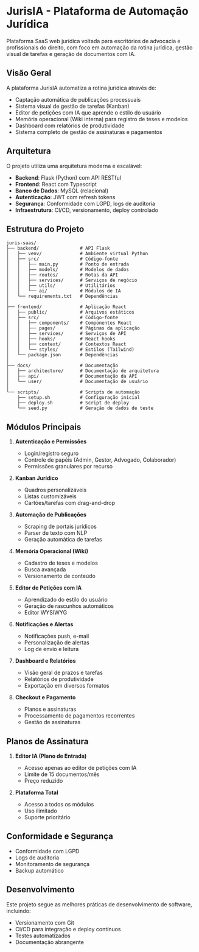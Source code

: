 # JurisIA - Plataforma de Automação Jurídica

Plataforma SaaS web jurídica voltada para escritórios de advocacia e profissionais do direito, com foco em automação da rotina jurídica, gestão visual de tarefas e geração de documentos com IA.

## Visão Geral

A plataforma JurisIA automatiza a rotina jurídica através de:

- Captação automática de publicações processuais
- Sistema visual de gestão de tarefas (Kanban)
- Editor de petições com IA que aprende o estilo do usuário
- Memória operacional (Wiki interna) para registro de teses e modelos
- Dashboard com relatórios de produtividade
- Sistema completo de gestão de assinaturas e pagamentos

## Arquitetura

O projeto utiliza uma arquitetura moderna e escalável:

- **Backend**: Flask (Python) com API RESTful
- **Frontend**: React com Typescript
- **Banco de Dados**: MySQL (relacional)
- **Autenticação**: JWT com refresh tokens
- **Segurança**: Conformidade com LGPD, logs de auditoria
- **Infraestrutura**: CI/CD, versionamento, deploy controlado

## Estrutura do Projeto

```
juris-saas/
├── backend/               # API Flask
│   ├── venv/              # Ambiente virtual Python
│   ├── src/               # Código-fonte
│   │   ├── main.py        # Ponto de entrada
│   │   ├── models/        # Modelos de dados
│   │   ├── routes/        # Rotas da API
│   │   ├── services/      # Serviços de negócio
│   │   ├── utils/         # Utilitários
│   │   └── ai/            # Módulos de IA
│   └── requirements.txt   # Dependências
│
├── frontend/              # Aplicação React
│   ├── public/            # Arquivos estáticos
│   ├── src/               # Código-fonte
│   │   ├── components/    # Componentes React
│   │   ├── pages/         # Páginas da aplicação
│   │   ├── services/      # Serviços de API
│   │   ├── hooks/         # React hooks
│   │   ├── context/       # Contextos React
│   │   └── styles/        # Estilos (Tailwind)
│   └── package.json       # Dependências
│
├── docs/                  # Documentação
│   ├── architecture/      # Documentação de arquitetura
│   ├── api/               # Documentação da API
│   └── user/              # Documentação de usuário
│
└── scripts/               # Scripts de automação
    ├── setup.sh           # Configuração inicial
    ├── deploy.sh          # Script de deploy
    └── seed.py            # Geração de dados de teste
```

## Módulos Principais

1. **Autenticação e Permissões**
   - Login/registro seguro
   - Controle de papéis (Admin, Gestor, Advogado, Colaborador)
   - Permissões granulares por recurso

2. **Kanban Jurídico**
   - Quadros personalizáveis
   - Listas customizáveis
   - Cartões/tarefas com drag-and-drop

3. **Automação de Publicações**
   - Scraping de portais jurídicos
   - Parser de texto com NLP
   - Geração automática de tarefas

4. **Memória Operacional (Wiki)**
   - Cadastro de teses e modelos
   - Busca avançada
   - Versionamento de conteúdo

5. **Editor de Petições com IA**
   - Aprendizado do estilo do usuário
   - Geração de rascunhos automáticos
   - Editor WYSIWYG

6. **Notificações e Alertas**
   - Notificações push, e-mail
   - Personalização de alertas
   - Log de envio e leitura

7. **Dashboard e Relatórios**
   - Visão geral de prazos e tarefas
   - Relatórios de produtividade
   - Exportação em diversos formatos

8. **Checkout e Pagamento**
   - Planos e assinaturas
   - Processamento de pagamentos recorrentes
   - Gestão de assinaturas

## Planos de Assinatura

1. **Editor IA (Plano de Entrada)**
   - Acesso apenas ao editor de petições com IA
   - Limite de 15 documentos/mês
   - Preço reduzido

2. **Plataforma Total**
   - Acesso a todos os módulos
   - Uso ilimitado
   - Suporte prioritário

## Conformidade e Segurança

- Conformidade com LGPD
- Logs de auditoria
- Monitoramento de segurança
- Backup automático

## Desenvolvimento

Este projeto segue as melhores práticas de desenvolvimento de software, incluindo:

- Versionamento com Git
- CI/CD para integração e deploy contínuos
- Testes automatizados
- Documentação abrangente
